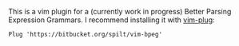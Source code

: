 This is a vim plugin for a (currently work in progress) Better Parsing Expression Grammars.
I recommend installing it with [vim-plug](https://github.com/junegunn/vim-plug):

```
Plug 'https://bitbucket.org/spilt/vim-bpeg'
```
